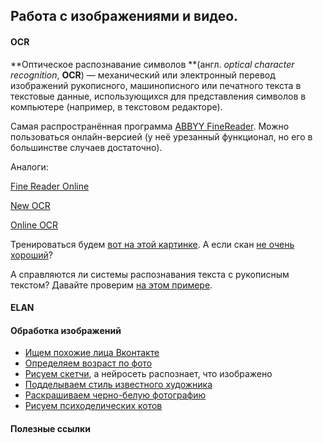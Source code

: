 ## Работа с изображениями и видео.

#### OCR

**Оптическое распознавание символов **\(англ. _optical character recognition_, **OCR**\) — механический или электронный перевод изображений рукописного, машинописного или печатного текста в текстовые данные, использующихся для представления символов в компьютере \(например, в текстовом редакторе\).

Самая распространённая программа [ABBYY FineReader](https://www.abbyy.com/ru-ru/finereader/). Можно пользоваться онлайн-версией \(у неё урезанный функционал, но его в большинстве случаев достаточно\).

Аналоги:

[Fine Reader Online](https://finereaderonline.com/ru-ru)

[New OCR](http://www.newocr.com/)

[Online OCR](https://www.onlineocr.net/)

Тренироваться будем [вот на этой картинке](https://www.dropbox.com/s/akds14bbapnxzu3/карамзин1.png?dl=0). А если скан [не очень хороший](https://www.dropbox.com/s/v29l46882kix7ya/melchuk_i_a_opyt_teorii_lingvisticheskih_modelei_smysltekst.pdf?dl=0)?

А справляются ли системы распознавания текста с рукописным текстом? Давайте проверим [на этом примере](https://www.dropbox.com/s/21ti6u008j5ufqu/4531173_900.png?dl=0).

#### ELAN

#### Обработка изображений

* [Ищем похожие лица Вконтакте](https://findface.ru/)
* [Определяем возраст по фото](https://how-old.net/)
* [Рисуем скетчи](https://quickdraw.withgoogle.com/#), а нейросеть распознает, что изображено
* [Подделываем стиль известного художника](http://likemo.net/)
* [Раскрашиваем черно-белую фотографию](https://demos.algorithmia.com/colorize-photos/)
* [Рисуем психоделических котов](https://affinelayer.com/pixsrv/)

#### Полезные ссылки



